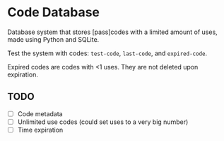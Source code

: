 # Code Database

Database system that stores [pass]codes with a limited amount of uses, made using Python and SQLite.

Test the system with codes: `test-code`, `last-code`, and `expired-code`.

Expired codes are codes with <1 uses. They are not deleted upon expiration.

## TODO

- [ ] Code metadata
- [ ] Unlimited use codes (could set uses to a very big number)
- [ ] Time expiration
